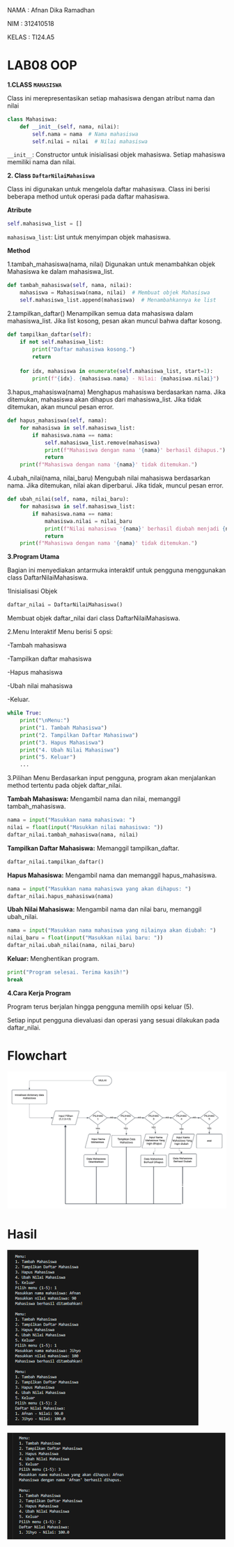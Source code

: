 NAMA : Afnan Dika Ramadhan

NIM : 312410518

KELAS : TI24.A5

# LAB08 OOP

**1.CLASS `MAHASISWA`**

Class ini merepresentasikan setiap mahasiswa dengan atribut nama dan nilai

```python
class Mahasiswa:
    def __init__(self, nama, nilai):
        self.nama = nama  # Nama mahasiswa
        self.nilai = nilai  # Nilai mahasiswa
```
`__init__`: Constructor untuk inisialisasi objek mahasiswa. Setiap mahasiswa memiliki nama dan nilai.

**2. Class `DaftarNilaiMahasiswa`**

Class ini digunakan untuk mengelola daftar mahasiswa. Class ini berisi beberapa method untuk operasi pada daftar mahasiswa.

**Atribute**
```python
self.mahasiswa_list = []

```
`mahasiswa_list`: List untuk menyimpan objek mahasiswa.

**Method**

1.tambah_mahasiswa(nama, nilai)
Digunakan untuk menambahkan objek Mahasiswa ke dalam mahasiswa_list.
```python
def tambah_mahasiswa(self, nama, nilai):
    mahasiswa = Mahasiswa(nama, nilai)  # Membuat objek Mahasiswa
    self.mahasiswa_list.append(mahasiswa)  # Menambahkannya ke list

```
2.tampilkan_daftar()
Menampilkan semua data mahasiswa dalam mahasiswa_list.
Jika list kosong, pesan akan muncul bahwa daftar kosong.
```python
def tampilkan_daftar(self):
    if not self.mahasiswa_list:
        print("Daftar mahasiswa kosong.")
        return

    for idx, mahasiswa in enumerate(self.mahasiswa_list, start=1):
        print(f"{idx}. {mahasiswa.nama} - Nilai: {mahasiswa.nilai}")

```
3.hapus_mahasiswa(nama)
Menghapus mahasiswa berdasarkan nama.
Jika ditemukan, mahasiswa akan dihapus dari mahasiswa_list. Jika tidak ditemukan, akan muncul pesan error.
```python
def hapus_mahasiswa(self, nama):
    for mahasiswa in self.mahasiswa_list:
        if mahasiswa.nama == nama:
            self.mahasiswa_list.remove(mahasiswa)
            print(f"Mahasiswa dengan nama '{nama}' berhasil dihapus.")
            return
    print(f"Mahasiswa dengan nama '{nama}' tidak ditemukan.")

```
4.ubah_nilai(nama, nilai_baru)
Mengubah nilai mahasiswa berdasarkan nama.
Jika ditemukan, nilai akan diperbarui. Jika tidak, muncul pesan error.
```python
def ubah_nilai(self, nama, nilai_baru):
    for mahasiswa in self.mahasiswa_list:
        if mahasiswa.nama == nama:
            mahasiswa.nilai = nilai_baru
            print(f"Nilai mahasiswa '{nama}' berhasil diubah menjadi {nilai_baru}.")
            return
    print(f"Mahasiswa dengan nama '{nama}' tidak ditemukan.")

```
**3.Program Utama**

Bagian ini menyediakan antarmuka interaktif untuk pengguna menggunakan class DaftarNilaiMahasiswa.

1Inisialisasi Objek
```python
daftar_nilai = DaftarNilaiMahasiswa()

```
Membuat objek daftar_nilai dari class DaftarNilaiMahasiswa.

2.Menu Interaktif Menu berisi 5 opsi:

-Tambah mahasiswa

-Tampilkan daftar mahasiswa

-Hapus mahasiswa

-Ubah nilai mahasiswa

-Keluar.

```python
while True:
    print("\nMenu:")
    print("1. Tambah Mahasiswa")
    print("2. Tampilkan Daftar Mahasiswa")
    print("3. Hapus Mahasiswa")
    print("4. Ubah Nilai Mahasiswa")
    print("5. Keluar")
    ...

```
3.Pilihan Menu Berdasarkan input pengguna, program akan menjalankan method tertentu pada objek daftar_nilai.

**Tambah Mahasiswa:** Mengambil nama dan nilai, memanggil tambah_mahasiswa.
```python
nama = input("Masukkan nama mahasiswa: ")
nilai = float(input("Masukkan nilai mahasiswa: "))
daftar_nilai.tambah_mahasiswa(nama, nilai)

```
**Tampilkan Daftar Mahasiswa:** Memanggil tampilkan_daftar.
```python
daftar_nilai.tampilkan_daftar()

```
**Hapus Mahasiswa:** Mengambil nama dan memanggil hapus_mahasiswa.
```python
nama = input("Masukkan nama mahasiswa yang akan dihapus: ")
daftar_nilai.hapus_mahasiswa(nama)

```
**Ubah Nilai Mahasiswa:** Mengambil nama dan nilai baru, memanggil ubah_nilai.
```python
nama = input("Masukkan nama mahasiswa yang nilainya akan diubah: ")
nilai_baru = float(input("Masukkan nilai baru: "))
daftar_nilai.ubah_nilai(nama, nilai_baru)

```
**Keluar:** Menghentikan program.
```python
print("Program selesai. Terima kasih!")
break

```
**4.Cara Kerja Program**

Program terus berjalan hingga pengguna memilih opsi keluar (5).

Setiap input pengguna dievaluasi dan operasi yang sesuai dilakukan pada daftar_nilai.


# Flowchart
![](https://github.com/nanafnan09/labpy08/blob/ef9ddf902858e01db9cd96424c9f496a51b8e381/flowchart%20labpy08.png)

# Hasil
![](https://github.com/nanafnan09/labpy08/blob/f99571fb941ddec0080b7265246ddc0084ece6cc/OPSI%20TAMBAH%20DATA%20LAB%20PY08.png)

![](https://github.com/nanafnan09/labpy08/blob/465c87c369d1b7ce5168803edef13f67af855e14/opsi%20hapus%20data%20labpy08.png)

![]()

![]()

